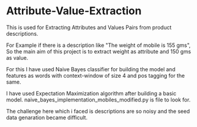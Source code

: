 # Attribute-Value-Extraction
This is used for Extracting Attributes and Values Pairs from product descriptions.

For Example if there is a description like "The weight of mobile is 155 gms", So the main aim of this project is to extract weight as attribute and 150 gms as value.

For this I have used Naive Bayes classifier for building the model and features as words with context-window of size 4 and pos tagging for the same.

I have used Expectation Maximization algorithm after building a basic model.
naive_bayes_implementation_mobiles_modified.py is file to look for.

The challenge here which i faced is descriptions are so noisy and the seed data genaration became difficult.

